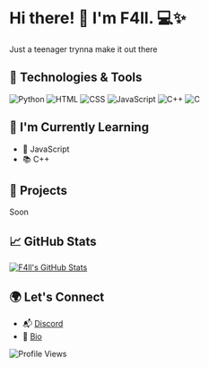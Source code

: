 # Hi there! 👋 I'm F4ll. 💻✨

Just a teenager trynna make it out there

## 🔧 Technologies & Tools

![Python](https://img.shields.io/badge/-Python-3776AB?style=flat&logo=python&logoColor=white)
![HTML](https://img.shields.io/badge/-HTML5-E34F26?style=flat&logo=html5&logoColor=white)
![CSS](https://img.shields.io/badge/-CSS3-1572B6?style=flat&logo=css3&logoColor=white)
![JavaScript](https://img.shields.io/badge/-JavaScript-F7DF1E?style=flat&logo=javascript&logoColor=black)
![C++](https://img.shields.io/badge/-C++-00599C?style=flat&logo=c%2B%2B&logoColor=white)
![C](https://img.shields.io/badge/-C-A8B9CC?style=flat&logo=c&logoColor=white)

## 🌱 I'm Currently Learning

- 🚀 JavaScript
- 📚 C++ 

## 🚀 Projects

Soon

## 📈 GitHub Stats

[![F4ll's GitHub Stats](https://github-readme-stats.vercel.app/api?username=yourusername&show_icons=true&count_private=true&hide=contribs,prs&theme=radical)](https://github.com/yourusername)

## 🌍 Let's Connect

- 📬 [Discord](https://discord.gg/accountgenerators)
- 💼 [Bio](https://guns.lol/f4ll)


![Profile Views](https://komarev.com/ghpvc/?username=F4llCode)

